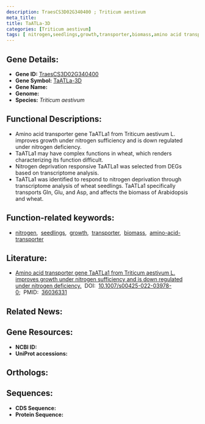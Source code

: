 ```yaml
---
description: TraesCS3D02G340400 ; Triticum aestivum
meta_title:
title: TaATLa-3D
categories: [Triticum aestivum]
tags: [ nitrogen,seedlings,growth,transporter,biomass,amino acid transporter ]
---
```


## Gene Details:
- **Gene ID:** [TraesCS3D02G340400]()
- **Gene Symbol:** <u>TaATLa-3D</u>
- **Gene Name:** 
- **Genome:** []()
- **Species:** *Triticum aestivum*

## Functional Descriptions:
   - Amino acid transporter gene TaATLa1 from Triticum aestivum L. improves growth under nitrogen sufficiency and is down regulated under nitrogen deficiency.
   - TaATLa1 may have complex functions in wheat, which renders characterizing its function difficult. 
   - Nitrogen deprivation responsive TaATLa1 was selected from DEGs based on transcriptome analysis.
   - TaATLa1 was identified to respond to nitrogen deprivation through transcriptome analysis of wheat seedlings. TaATLa1 specifically transports Gln, Glu, and Asp, and affects the biomass of Arabidopsis and wheat.

## Function-related keywords:
   - [nitrogen](/tags/nitrogen/),&nbsp;&nbsp;[seedlings](/tags/seedlings/),&nbsp;&nbsp;[growth](/tags/growth/),&nbsp;&nbsp;[transporter](/tags/transporter/),&nbsp;&nbsp;[biomass](/tags/biomass/),&nbsp;&nbsp;[amino-acid-transporter](/tags/amino-acid-transporter/)

## Literature:
   - [Amino acid transporter gene TaATLa1 from Triticum aestivum L. improves growth under nitrogen sufficiency and is down regulated under nitrogen deficiency.](https://doi.org/10.1007/s00425-022-03978-0)&nbsp;&nbsp;DOI:&nbsp;&nbsp;[10.1007/s00425-022-03978-0](https://doi.org/10.1007/s00425-022-03978-0);&nbsp;&nbsp;PMID:&nbsp;&nbsp;[36036331](https://pubmed.ncbi.nlm.nih.gov/36036331/)

## Related News:

## Gene Resources:
- **NCBI ID:**  [](https://www.ncbi.nlm.nih.gov/gene/?term=)
- **UniProt accessions:**  [](https://www.uniprot.org/uniprotkb//entry)

## Orthologs:

## Sequences:
- **CDS Sequence:**
- **Protein Sequence:**
